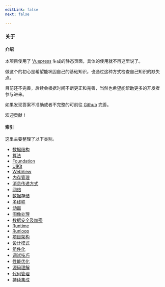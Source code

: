```yaml
---
editLink: false
next: false

---
```


### 关于

#### 介绍

本项目使用了 [Vuepress](https://www.vuepress.cn/) 生成的静态页面，具体的使用就不再这里说了。

做这个的初心是希望能巩固自己的基础知识，也通过这种方式检查自己知识的缺失点。

目前还不完善，后续会根据时间不断更正和完善，当然也希望能帮助更多的开发者参与进来。

如果发现答案不准确或者不完整的可前往 [Github](https://github.com/icofans/iOS-Interview-Questions) 完善。

欢迎贡献！

#### 索引

这里主要整理了以下类别。

- [数据结构](/Data-structure.md)
- [算法](/Arithmetic.md)
- [Foundation](/Foundation.md)
- [UIKit](/UIKit.md)
- [WebView](/WebView.md)
- [内存管理](/Memory-management.md)
- [消息传递方式](/Message-passing.md)
- [网络](/Network.md)
- [数据存储](/Data-storage.md)
- [多线程](/Multi-thread.md)
- [动画](/Animation.md)
- [图像处理](/Image-processing.md)
- [数据安全及加密](/Data-encryption.md)
- [Runtime](/Runtime.md)
- [Runloop](/Runloop.md)
- [项目架构](/Project-organization.md)
- [设计模式](/Design-patterns.md)
- [组件化](/Component-based.md)
- [调试技巧](/Debug-tips.md)
- [性能优化](/Performance-optimization.md)
- [源码理解](/Source-code.md)
- [代码管理](/Code-management.md)
- [持续集成](/Continuous-integration.md)
